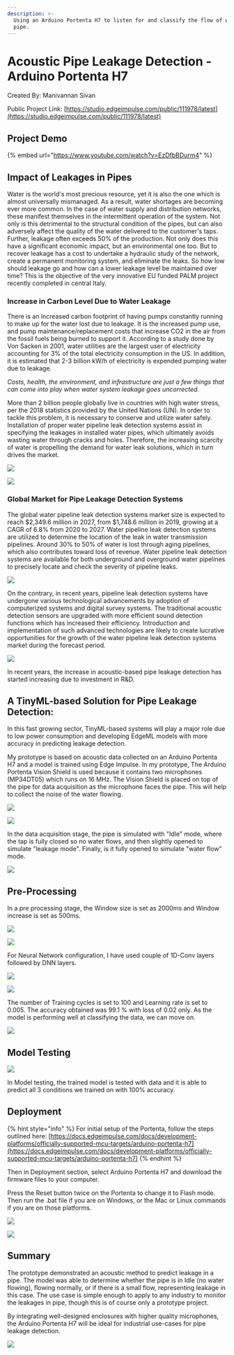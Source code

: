 ```yaml
---
description: >-
  Using an Arduino Portenta H7 to listen for and classify the flow of water in a
  pipe.
---
```


# Acoustic Pipe Leakage Detection - Arduino Portenta H7

Created By: Manivannan Sivan

Public Project Link: [https://studio.edgeimpulse.com/public/111978/latest](https://studio.edgeimpulse.com/public/111978/latest)

## Project Demo

{% embed url="https://www.youtube.com/watch?v=EzDfbBDurm4" %}

## Impact of Leakages in Pipes

Water is the world's most precious resource, yet it is also the one which is almost universally mismanaged. As a result, water shortages are becoming ever more common. In the case of water supply and distribution networks, these manifest themselves in the intermittent operation of the system. Not only is this detrimental to the structural condition of the pipes, but can also adversely affect the quality of the water delivered to the customer's taps. Further, leakage often exceeds 50% of the production. Not only does this have a significant economic impact, but an environmental one too. But to recover leakage has a cost to undertake a hydraulic study of the network, create a permanent monitoring system, and eliminate the leaks. So how low should leakage go and how can a lower leakage level be maintained over time? This is the objective of the very innovative EU funded PALM project recently completed in central Italy.

### Increase in Carbon Level Due to Water Leakage

There is an increased carbon footprint of having pumps constantly running to make up for the water lost due to leakage. It is the increased pump use, and pump maintenance/replacement costs that increase CO2 in the air from the fossil fuels being burned to support it. According to a study done by Von Sacken in 2001, water utilities are the largest user of electricity accounting for 3% of the total electricity consumption in the US. In addition, it is estimated that 2-3 billion kW/h of electricity is expended pumping water due to leakage.

_Costs, health, the environment, and infrastructure are just a few things that can come into play when water system leakage goes uncorrected._&#x20;

More than 2 billion people globally live in countries with high water stress, per the 2018 statistics provided by the United Nations (UN). In order to tackle this problem, it is necessary to conserve and utilize water safely. Installation of proper water pipeline leak detection systems assist in specifying the leakages in installed water pipes, which ultimately avoids wasting water through cracks and holes. Therefore, the increasing scarcity of water is propelling the demand for water leak solutions, which in turn drives the market.

![](../.gitbook/assets/acoustic-pipe-leak-detection-arduino-portenta-h7/intro.jpg)

![](../.gitbook/assets/acoustic-pipe-leak-detection-arduino-portenta-h7/intro-2.jpg)

### Global Market for Pipe Leakage Detection Systems

The global water pipeline leak detection systems market size is expected to reach $2,349.6 million in 2027, from $1,748.6 million in 2019, growing at a CAGR of 6.8% from 2020 to 2027. Water pipeline leak detection systems are utilized to determine the location of the leak in water transmission pipelines. Around 30% to 50% of water is lost through aging pipelines, which also contributes toward loss of revenue. Water pipeline leak detection systems are available for both underground and overground water pipelines to precisely locate and check the severity of pipeline leaks.

![](../.gitbook/assets/acoustic-pipe-leak-detection-arduino-portenta-h7/intro-3.jpg)

On the contrary, in recent years, pipeline leak detection systems have undergone various technological advancements by adoption of computerized systems and digital survey systems. The traditional acoustic detection sensors are upgraded with more efficient sound detection functions which has increased their efficiency. Introduction and implementation of such advanced technologies are likely to create lucrative opportunities for the growth of the water pipeline leak detection systems market during the forecast period.

![](../.gitbook/assets/acoustic-pipe-leak-detection-arduino-portenta-h7/intro-4.jpg)

In recent years, the increase in acoustic-based pipe leakage detection has started increasing due to investment in R\&D.

## A TinyML-based Solution for Pipe Leakage Detection:

In this fast growing sector, TinyML-based systems will play a major role due to low power consumption and developing EdgeML models with more accuracy in predicting leakage detection.

My prototype is based on acoustic data collected on an Arduino Portenta H7 and a model is trained using Edge Impulse. In my prototype, The Arduino Portenta Vision Shield is used because it contains two microphones (MP34DT05) which runs on 16 MHz. The Vision Shield is placed on top of the pipe for data acquisition as the microphone faces the pipe. This will help to collect the noise of the water flowing.

![](../.gitbook/assets/acoustic-pipe-leak-detection-arduino-portenta-h7/prototype-1.jpg)

![](../.gitbook/assets/acoustic-pipe-leak-detection-arduino-portenta-h7/prototype-2.jpg)

In the data acquisition stage, the pipe is simulated with "Idle" mode, where the tap is fully closed so no water flows, and then slightly opened to simulate "leakage mode". Finally, is it fully opened to simulate "water flow" mode.

![](../.gitbook/assets/acoustic-pipe-leak-detection-arduino-portenta-h7/data-acquisition.jpg)

## Pre-Processing

In a pre processing stage, the Window size is set as 2000ms and Window increase is set as 500ms.

![](../.gitbook/assets/acoustic-pipe-leak-detection-arduino-portenta-h7/pre-processing.jpg)

![](../.gitbook/assets/acoustic-pipe-leak-detection-arduino-portenta-h7/feature-extraction.jpg)

For Neural Network configuration, I have used couple of 1D-Conv layers followed by DNN layers.

![](../.gitbook/assets/acoustic-pipe-leak-detection-arduino-portenta-h7/nn-architecture.jpg)

![](../.gitbook/assets/acoustic-pipe-leak-detection-arduino-portenta-h7/nn-settings.jpg)

The number of Training cycles is set to 100 and Learning rate is set to 0.005. The accuracy obtained was 99.1 % with loss of 0.02 only. As the model is performing well at classifying the data, we can move on.

![](../.gitbook/assets/acoustic-pipe-leak-detection-arduino-portenta-h7/model-accuracy.jpg)

## Model Testing

![](../.gitbook/assets/acoustic-pipe-leak-detection-arduino-portenta-h7/model-testing.jpg)

In Model testing, the trained model is tested with data and it is able to predict all 3 conditions we trained on with 100% accuracy.

## Deployment

{% hint style="info" %}
For initial setup of the Portenta, follow the steps outlined here: [https://docs.edgeimpulse.com/docs/development-platforms/officially-supported-mcu-targets/arduino-portenta-h7](https://docs.edgeimpulse.com/docs/development-platforms/officially-supported-mcu-targets/arduino-portenta-h7)
{% endhint %}

Then in Deployment section, select Arduino Portenta H7 and download the firmware files to your computer.

Press the Reset button twice on the Portenta to change it to Flash mode. Then run the .bat file if you are on Windows, or the Mac or Linux commands if you are on those platforms.

![](../.gitbook/assets/acoustic-pipe-leak-detection-arduino-portenta-h7/deployment-1.jpg)

![](../.gitbook/assets/acoustic-pipe-leak-detection-arduino-portenta-h7/deployment-2.jpg)

## Summary

The prototype demonstrated an acoustic method to predict leakage in a pipe. The model was able to determine whether the pipe is in Idle (no water flowing), flowing normally, or if there is a small flow, representing leakage in this case. The use case is simple enough to apply to any industry to monitor the leakages in pipe, though this is of course only a prototype project.

By integrating well-designed enclosures with higher quality microphones, the Arduino Portenta H7 will be ideal for industrial use-cases for pipe leakage detection.

![](../.gitbook/assets/acoustic-pipe-leak-detection-arduino-portenta-h7/summary.jpg)
